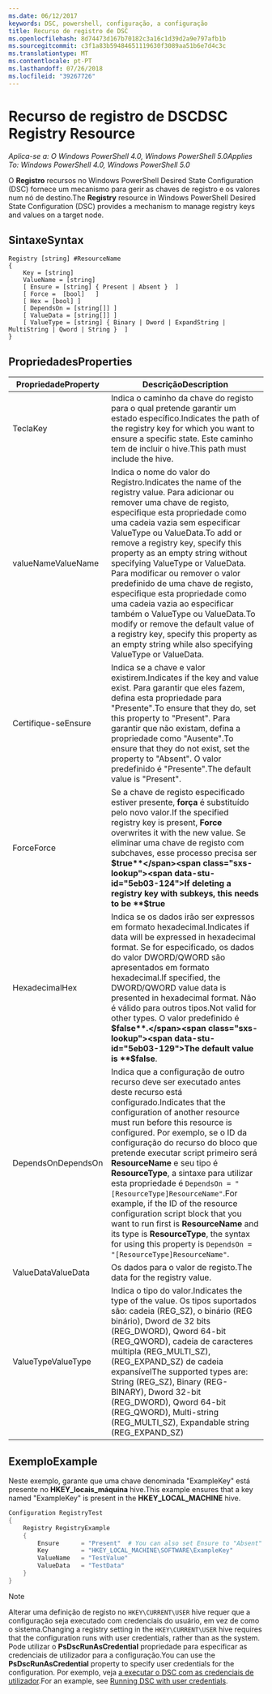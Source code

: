 ```yaml
---
ms.date: 06/12/2017
keywords: DSC, powershell, configuração, a configuração
title: Recurso de registro de DSC
ms.openlocfilehash: 8d74473d167b70182c3a16c1d39d2a9e797afb1b
ms.sourcegitcommit: c3f1a83b59484651119630f3089aa51b6e7d4c3c
ms.translationtype: MT
ms.contentlocale: pt-PT
ms.lasthandoff: 07/26/2018
ms.locfileid: "39267726"
---
```

# <a name="dsc-registry-resource"></a><span data-ttu-id="5eb03-103">Recurso de registro de DSC</span><span class="sxs-lookup"><span data-stu-id="5eb03-103">DSC Registry Resource</span></span>

<span data-ttu-id="5eb03-104">_Aplica-se a: O Windows PowerShell 4.0, Windows PowerShell 5.0_</span><span class="sxs-lookup"><span data-stu-id="5eb03-104">_Applies To: Windows PowerShell 4.0, Windows PowerShell 5.0_</span></span>

<span data-ttu-id="5eb03-105">O **Registro** recursos no Windows PowerShell Desired State Configuration (DSC) fornece um mecanismo para gerir as chaves de registro e os valores num nó de destino.</span><span class="sxs-lookup"><span data-stu-id="5eb03-105">The **Registry** resource in Windows PowerShell Desired State Configuration (DSC) provides a mechanism to manage registry keys and values on a target node.</span></span>

## <a name="syntax"></a><span data-ttu-id="5eb03-106">Sintaxe</span><span class="sxs-lookup"><span data-stu-id="5eb03-106">Syntax</span></span>

```
Registry [string] #ResourceName
{
    Key = [string]
    ValueName = [string]
    [ Ensure = [string] { Present | Absent }  ]
    [ Force =  [bool]   ]
    [ Hex = [bool] ]
    [ DependsOn = [string[]] ]
    [ ValueData = [string[]] ]
    [ ValueType = [string] { Binary | Dword | ExpandString | MultiString | Qword | String }  ]
}
```

## <a name="properties"></a><span data-ttu-id="5eb03-107">Propriedades</span><span class="sxs-lookup"><span data-stu-id="5eb03-107">Properties</span></span>

| <span data-ttu-id="5eb03-108">Propriedade</span><span class="sxs-lookup"><span data-stu-id="5eb03-108">Property</span></span> | <span data-ttu-id="5eb03-109">Descrição</span><span class="sxs-lookup"><span data-stu-id="5eb03-109">Description</span></span> |
| --- | --- |
| <span data-ttu-id="5eb03-110">Tecla</span><span class="sxs-lookup"><span data-stu-id="5eb03-110">Key</span></span>| <span data-ttu-id="5eb03-111">Indica o caminho da chave do registo para o qual pretende garantir um estado específico.</span><span class="sxs-lookup"><span data-stu-id="5eb03-111">Indicates the path of the registry key for which you want to ensure a specific state.</span></span> <span data-ttu-id="5eb03-112">Este caminho tem de incluir o hive.</span><span class="sxs-lookup"><span data-stu-id="5eb03-112">This path must include the hive.</span></span>|
| <span data-ttu-id="5eb03-113">valueName</span><span class="sxs-lookup"><span data-stu-id="5eb03-113">ValueName</span></span>| <span data-ttu-id="5eb03-114">Indica o nome do valor do Registro.</span><span class="sxs-lookup"><span data-stu-id="5eb03-114">Indicates the name of the registry value.</span></span> <span data-ttu-id="5eb03-115">Para adicionar ou remover uma chave de registo, especifique esta propriedade como uma cadeia vazia sem especificar ValueType ou ValueData.</span><span class="sxs-lookup"><span data-stu-id="5eb03-115">To add or remove a registry key, specify this property as an empty string without specifying ValueType or ValueData.</span></span> <span data-ttu-id="5eb03-116">Para modificar ou remover o valor predefinido de uma chave de registo, especifique esta propriedade como uma cadeia vazia ao especificar também o ValueType ou ValueData.</span><span class="sxs-lookup"><span data-stu-id="5eb03-116">To modify or remove the default value of a registry key, specify this property as an empty string while also specifying ValueType or ValueData.</span></span>|
| <span data-ttu-id="5eb03-117">Certifique-se</span><span class="sxs-lookup"><span data-stu-id="5eb03-117">Ensure</span></span>| <span data-ttu-id="5eb03-118">Indica se a chave e valor existirem.</span><span class="sxs-lookup"><span data-stu-id="5eb03-118">Indicates if the key and value exist.</span></span> <span data-ttu-id="5eb03-119">Para garantir que eles fazem, defina esta propriedade para "Presente".</span><span class="sxs-lookup"><span data-stu-id="5eb03-119">To ensure that they do, set this property to "Present".</span></span> <span data-ttu-id="5eb03-120">Para garantir que não existam, defina a propriedade como "Ausente".</span><span class="sxs-lookup"><span data-stu-id="5eb03-120">To ensure that they do not exist, set the property to "Absent".</span></span> <span data-ttu-id="5eb03-121">O valor predefinido é "Presente".</span><span class="sxs-lookup"><span data-stu-id="5eb03-121">The default value is "Present".</span></span>|
| <span data-ttu-id="5eb03-122">Force</span><span class="sxs-lookup"><span data-stu-id="5eb03-122">Force</span></span>| <span data-ttu-id="5eb03-123">Se a chave de registo especificado estiver presente, **força** é substituído pelo novo valor.</span><span class="sxs-lookup"><span data-stu-id="5eb03-123">If the specified registry key is present, **Force** overwrites it with the new value.</span></span> <span data-ttu-id="5eb03-124">Se eliminar uma chave de registo com subchaves, esse processo precisa ser **$true**</span><span class="sxs-lookup"><span data-stu-id="5eb03-124">If deleting a registry key with subkeys, this needs to be **$true**</span></span> |
| <span data-ttu-id="5eb03-125">Hexadecimal</span><span class="sxs-lookup"><span data-stu-id="5eb03-125">Hex</span></span>| <span data-ttu-id="5eb03-126">Indica se os dados irão ser expressos em formato hexadecimal.</span><span class="sxs-lookup"><span data-stu-id="5eb03-126">Indicates if data will be expressed in hexadecimal format.</span></span> <span data-ttu-id="5eb03-127">Se for especificado, os dados do valor DWORD/QWORD são apresentados em formato hexadecimal.</span><span class="sxs-lookup"><span data-stu-id="5eb03-127">If specified, the DWORD/QWORD value data is presented in hexadecimal format.</span></span> <span data-ttu-id="5eb03-128">Não é válido para outros tipos.</span><span class="sxs-lookup"><span data-stu-id="5eb03-128">Not valid for other types.</span></span> <span data-ttu-id="5eb03-129">O valor predefinido é **$false**.</span><span class="sxs-lookup"><span data-stu-id="5eb03-129">The default value is **$false**.</span></span>|
| <span data-ttu-id="5eb03-130">DependsOn</span><span class="sxs-lookup"><span data-stu-id="5eb03-130">DependsOn</span></span>| <span data-ttu-id="5eb03-131">Indica que a configuração de outro recurso deve ser executado antes deste recurso está configurado.</span><span class="sxs-lookup"><span data-stu-id="5eb03-131">Indicates that the configuration of another resource must run before this resource is configured.</span></span> <span data-ttu-id="5eb03-132">Por exemplo, se o ID da configuração do recurso do bloco que pretende executar script primeiro será **ResourceName** e seu tipo é **ResourceType**, a sintaxe para utilizar esta propriedade é `DependsOn = "[ResourceType]ResourceName"`.</span><span class="sxs-lookup"><span data-stu-id="5eb03-132">For example, if the ID of the resource configuration script block that you want to run first is **ResourceName** and its type is **ResourceType**, the syntax for using this property is `DependsOn = "[ResourceType]ResourceName"`.</span></span>|
| <span data-ttu-id="5eb03-133">ValueData</span><span class="sxs-lookup"><span data-stu-id="5eb03-133">ValueData</span></span>| <span data-ttu-id="5eb03-134">Os dados para o valor de registo.</span><span class="sxs-lookup"><span data-stu-id="5eb03-134">The data for the registry value.</span></span>|
| <span data-ttu-id="5eb03-135">ValueType</span><span class="sxs-lookup"><span data-stu-id="5eb03-135">ValueType</span></span>| <span data-ttu-id="5eb03-136">Indica o tipo do valor.</span><span class="sxs-lookup"><span data-stu-id="5eb03-136">Indicates the type of the value.</span></span> <span data-ttu-id="5eb03-137">Os tipos suportados são: cadeia (REG_SZ), o binário (REG binário), Dword de 32 bits (REG_DWORD), Qword 64-bit (REG_QWORD), cadeia de caracteres múltipla (REG_MULTI_SZ), (REG_EXPAND_SZ) de cadeia expansível</span><span class="sxs-lookup"><span data-stu-id="5eb03-137">The supported types are: String (REG_SZ), Binary (REG-BINARY), Dword 32-bit (REG_DWORD), Qword 64-bit (REG_QWORD), Multi-string (REG_MULTI_SZ), Expandable string (REG_EXPAND_SZ)</span></span> |

## <a name="example"></a><span data-ttu-id="5eb03-138">Exemplo</span><span class="sxs-lookup"><span data-stu-id="5eb03-138">Example</span></span>

<span data-ttu-id="5eb03-139">Neste exemplo, garante que uma chave denominada "ExampleKey" está presente no **HKEY\_locais\_máquina** hive.</span><span class="sxs-lookup"><span data-stu-id="5eb03-139">This example ensures that a key named "ExampleKey" is present in the **HKEY\_LOCAL\_MACHINE** hive.</span></span>

```powershell
Configuration RegistryTest
{
    Registry RegistryExample
    {
        Ensure      = "Present"  # You can also set Ensure to "Absent"
        Key         = "HKEY_LOCAL_MACHINE\SOFTWARE\ExampleKey"
        ValueName   = "TestValue"
        ValueData   = "TestData"
    }
}
```

> [!NOTE]
> <span data-ttu-id="5eb03-140">Alterar uma definição de registo no `HKEY\CURRENT\USER` hive requer que a configuração seja executado com credenciais do usuário, em vez de como o sistema.</span><span class="sxs-lookup"><span data-stu-id="5eb03-140">Changing a registry setting in the `HKEY\CURRENT\USER` hive requires that the configuration runs with user credentials, rather than as the system.</span></span> <span data-ttu-id="5eb03-141">Pode utilizar o **PsDscRunAsCredential** propriedade para especificar as credenciais de utilizador para a configuração.</span><span class="sxs-lookup"><span data-stu-id="5eb03-141">You can use the **PsDscRunAsCredential** property to specify user credentials for the configuration.</span></span> <span data-ttu-id="5eb03-142">Por exemplo, veja [a executar o DSC com as credenciais de utilizador](runAsUser.md).</span><span class="sxs-lookup"><span data-stu-id="5eb03-142">For an example, see [Running DSC with user credentials](runAsUser.md).</span></span>